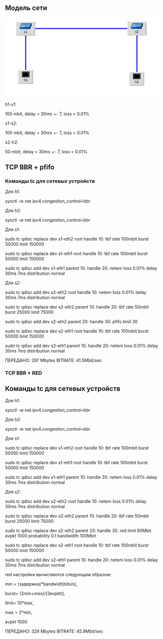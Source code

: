 ## Модель сети

![](screens/1.png)

h1-s1:

100 mbit, delay = 30ms +- 7, loss = 0.01%

s1-s2:

100 mbit, delay = 30ms +- 7, loss = 0.01%

s2-h2:

50 mbit, delay = 30ms +- 7, loss = 0.01%

## TCP BBR + pfifo

### Команды tc для сетевых устройств


Для h1: 

sysctl -w net.ipv4.congestion_control=bbr

Для h2: 

sysctl -w net.ipv4.congestion_control=bbr

Для s1:

sudo tc qdisc replace dev s1-eth2 root handle 10: tbf rate 100mbit burst 50000 limit 150000

sudo tc qdisc replace dev s1-eth1 root handle 10: tbf rate 100mbit burst 50000 limit 150000

sudo tc qdisc add dev s1-eth1 parent 10: handle 20: netem loss 0.01% delay 30ms 7ms distribution normal

Для s2:

sudo tc qdisc add dev s2-eth2 root handle 10: netem loss 0.01% delay 30ms 7ms distribution normal

sudo tc qdisc replace dev s2-eth2 parent 10: handle 20: tbf rate 50mbit burst 25000 limit 75000

sudo tc qdisc add dev s2-eth2 parent 20: handle 30: pfifo limit 30

sudo tc qdisc replace dev s2-eth1 root handle 10: tbf rate 100mbit burst 50000 limit 150000

sudo tc qdisc add dev s2-eth1 parent 10: handle 20: netem loss 0.01% delay 30ms 7ms distribution normal

ПЕРЕДАНО: 297 Mbytes BITRATE: 41.5Mbit/sec



### TCP BBR + RED

## Команды tc для сетевых устройств

Для h1: 

sysctl -w net.ipv4.congestion_control=bbr

Для h2: 

sysctl -w net.ipv4.congestion_control=bbr

Для s1:

sudo tc qdisc replace dev s1-eth2 root handle 10: tbf rate 100mbit burst 50000 limit 150000

sudo tc qdisc replace dev s1-eth1 root handle 10: tbf rate 100mbit burst 50000 limit 150000

sudo tc qdisc add dev s1-eth1 parent 10: handle 20: netem loss 0.01% delay 30ms 7ms distribution normal

Для s2:

sudo tc qdisc add dev s2-eth2 root handle 10: netem loss 0.01% delay 30ms 7ms distribution normal

sudo tc qdisc replace dev s2-eth2 parent 10: handle 20: tbf rate 50mbit burst 25000 limit 75000

sudo tc qdisc replace dev s2-eth2 parent 20: handle 30: red limit 60Mbit avpkt 1000 probability 0.1 bandwidth 100Mbit

sudo tc qdisc replace dev s2-eth1 root handle 10: tbf rate 100mbit burst 50000 limit 150000

sudo tc qdisc add dev s2-eth1 parent 10: handle 20: netem loss 0.01% delay 30ms 7ms distribution normal


red настройки вычисляются следующим образом:

min = (задержка)*bandwidt(bits/s), 

burst= (2*min+max)/(3*avpkt)), 

limit= 10*max, 

max > 2*min, 

avpkt 1000


ПЕРЕДАНО: 329 Mbytes BITRATE: 45.9Mbit/sec

